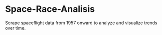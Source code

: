 # Space-Race-Analisis
Scrape spaceflight data from 1957 onward to analyze and visualize trends over time.
